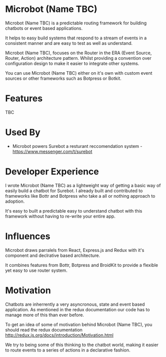 # Microbot (Name TBC)

Microbot (Name TBC) is a predictable routing framework for building chatbots or event based applications.

It helps to easy build systems that respond to a stream of events in a consistent manner
and are easy to test as well as understand.

Microbot (Name TBC), focuses on the Router in the ERA (Event Source, Router, Action) architecture pattern. Whilst providing a convention over configuration design to make it easier to integrate other systems.

You can use Microbot (Name TBC) either on it's own with custom event sources or other frameworks such as Botpress or Botkit.

# Features

TBC

# Used By

- Microbot powers Surebot a resturant reccomendation system - https://www.messenger.com/t/surebot

# Developer Experience

I wrote Microbot (Name TBC) as a lightweight way of getting a basic way of easily build a chatbot for Surebot. I already built and contributed to frameworks like Bottr and Botpress who take a
all or nothing approach to adoption.

It's easy to built a predictable easy to understand chatbot with this framework without having to re-write your entire app. 

# Influences

Microbot draws parralels from React, Express.js and Redux with it's component and declrative based architecture.

It combines features from Bottr, Botpress and BroidKit to provide a flexible yet easy to use router system.

# Motivation

Chatbots are inherrently a very asyncronous, state and event based application.
As mentioned in the redux documentation our code has to manage more of this than ever before.

To get an idea of some of motivation behind Microbot (Name TBC), you should read the
redux documentation http://redux.js.org/docs/introduction/Motivation.html

We try to being some of this thinking to the chatbot world, making it easier to route
events to a series of actions in a declarative fashion. 
